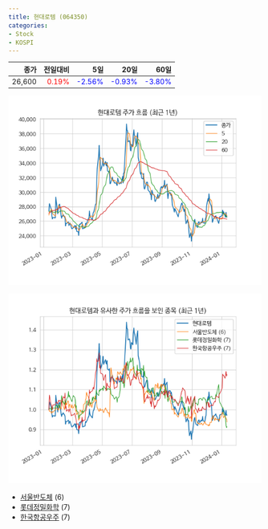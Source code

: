 ```yaml
---
title: 현대로템 (064350)
categories:
- Stock
- KOSPI
---
```


|종가|전일대비|5일|20일|60일|
|---:|-------:|--:|---:|---:|
|26,600|<span style="color: red">0.19%</span>|<span style="color: blue">-2.56%</span>|<span style="color: blue">-0.93%</span>|<span style="color: blue">-3.80%</span>|


<!-- more -->

![064350](/assets/images/stock/064350.png)

![064350](/assets/images/stock/064350_sim.png)

- [서울반도체](/046890/) (6)
- [롯데정밀화학](/004000/) (7)
- [한국항공우주](//047810/) (7)